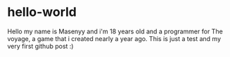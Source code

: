 # hello-world
Hello my name is Masenyy and i'm 18 years old and a programmer for The voyage, a game that i created nearly a year ago.
This is just a test and my very first github post :)
